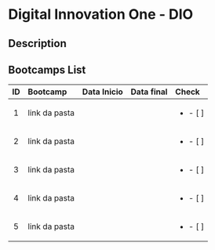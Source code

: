 # Digital Innovation One - DIO

## Description

<Sobre a plataforma>

## Bootcamps List

| ID    |Bootcamp           |Data Inicio    |Data final      |Check                      |
|:----: |:----              |:----          |:----           |:----                      |
|1      |link da pasta      |               |                | <ul><li>- [ ] </li></ul>  |
|2      |link da pasta      |               |                | <ul><li>- [ ] </li></ul>  |
|3      |link da pasta      |               |                | <ul><li>- [ ] </li></ul>  |
|4      |link da pasta      |               |                | <ul><li>- [ ] </li></ul>  |
|5      |link da pasta      |               |                | <ul><li>- [ ] </li></ul>  |

